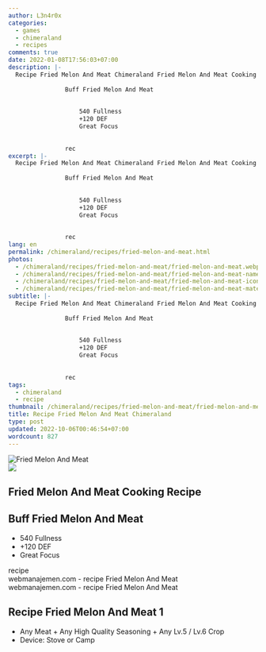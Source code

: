```yaml
---
author: L3n4r0x
categories:
  - games
  - chimeraland
  - recipes
comments: true
date: 2022-01-08T17:56:03+07:00
description: |-
  Recipe Fried Melon And Meat Chimeraland Fried Melon And Meat Cooking Recipe
                
                Buff Fried Melon And Meat
                
                  
                    540 Fullness
                    +120 DEF
                    Great Focus
                  
                
                rec
excerpt: |-
  Recipe Fried Melon And Meat Chimeraland Fried Melon And Meat Cooking Recipe
                
                Buff Fried Melon And Meat
                
                  
                    540 Fullness
                    +120 DEF
                    Great Focus
                  
                
                rec
lang: en
permalink: /chimeraland/recipes/fried-melon-and-meat.html
photos:
  - /chimeraland/recipes/fried-melon-and-meat/fried-melon-and-meat.webp
  - /chimeraland/recipes/fried-melon-and-meat/fried-melon-and-meat-name.webp
  - /chimeraland/recipes/fried-melon-and-meat/fried-melon-and-meat-icon.webp
  - /chimeraland/recipes/fried-melon-and-meat/fried-melon-and-meat-material.webp
subtitle: |-
  Recipe Fried Melon And Meat Chimeraland Fried Melon And Meat Cooking Recipe
                
                Buff Fried Melon And Meat
                
                  
                    540 Fullness
                    +120 DEF
                    Great Focus
                  
                
                rec
tags:
  - chimeraland
  - recipe
thumbnail: /chimeraland/recipes/fried-melon-and-meat/fried-melon-and-meat.webp
title: Recipe Fried Melon And Meat Chimeraland
type: post
updated: 2022-10-06T00:46:54+07:00
wordcount: 827
---
```


<link
  rel="stylesheet"
  href="https://rawcdn.githack.com/dimaslanjaka/Web-Manajemen/870a349/css/bootstrap-5-3-0-alpha3-wrapper.css"
/>
<section id="bootstrap-wrapper">
  <div data-bs-theme="dark">
    <div class="card mb-2">
      <div class="card-body">
        <div class="row g-0">
          <div class="col-sm-4 position-relative mb-2">
            <img
              src="https://www.webmanajemen.com/chimeraland/recipes/fried-melon-and-meat/fried-melon-and-meat-material.webp"
              class="card-img fit-cover w-100 h-100"
              alt="Fried Melon And Meat"
              data-fancybox="true"
            />
          </div>
          <div class="col-sm-8 mb-2">
            <div class="card-body">
              <div class="d-flex flex-row align-items-center mb-3">
                <img
                  class="d-inline-block me-2"
                  src="https://www.webmanajemen.com/chimeraland/recipes/fried-melon-and-meat/fried-melon-and-meat-icon.webp"
                  width="auto"
                  height="auto"
                  style="vertical-align: middle"
                />
                <h2 class="fs-5">Fried Melon And Meat Cooking Recipe</h2>
              </div>
              <h2 class="card-title fs-5">Buff Fried Melon And Meat</h2>
              <div class="card-text">
                <ul>
                  <li>540 Fullness</li>
                  <li>+120 DEF</li>
                  <li>Great Focus</li>
                </ul>
              </div>
              <span class="badge rounded-pill">recipe</span>
            </div>
            <div class="card-footer text-end text-muted mt-auto">
              webmanajemen.com - recipe Fried Melon And Meat
            </div>
          </div>
        </div>
      </div>
      <div class="card-footer text-end text-muted">
        webmanajemen.com - recipe Fried Melon And Meat
      </div>
    </div>
    <div class="row mb-2">
      <div class="col-12 col-lg-6 recipe-item mb-2">
        <div class="card">
          <div class="card-body">
            <h2 class="card-title fs-5">Recipe Fried Melon And Meat 1</h2>
            <div class="card-text">
              <ul>
                <li>
                  Any Meat<span> + </span>Any High Quality Seasoning<span>
                    + </span
                  >Any Lv.5<span> / </span>Lv.6 Crop
                </li>
                <li>Device: Stove or Camp</li>
              </ul>
            </div>
          </div>
        </div>
      </div>
    </div>
  </div>
</section>